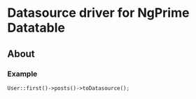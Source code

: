 # Datasource driver for NgPrime Datatable

## About


### Example
```php
User::first()->posts()->toDatasource();
```
